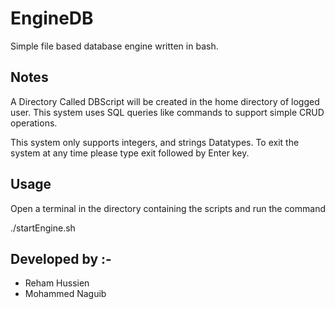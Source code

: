 # EngineDB
Simple file based database engine written in bash.


## Notes
A Directory Called DBScript will be created in the home directory of logged user.
This system uses SQL queries like commands to support simple CRUD operations.

This system only supports integers, and strings Datatypes.
To exit the system at any time please type exit followed by Enter key.

## Usage
Open a terminal in the directory containing the scripts and run the command

  ./startEngine.sh



## Developed by :-

* Reham Hussien 
* Mohammed Naguib
 
